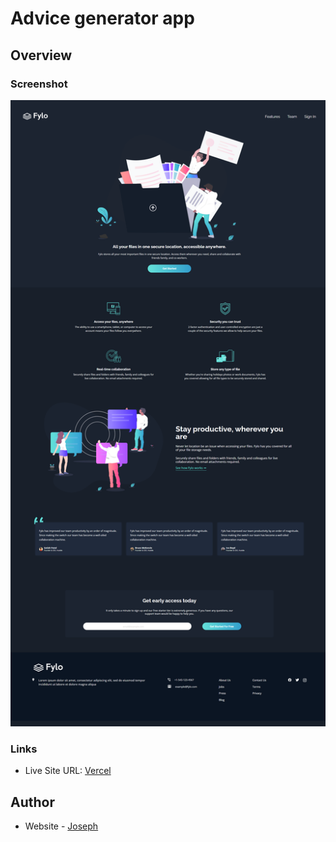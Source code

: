 # Advice generator app

## Overview

### Screenshot

![Fylo landing page with dark theme and features grid desktop screenshot](public/screenshot.png)

### Links

- Live Site URL: [Vercel](https://fylo-dark-theme-landing-page-josr13.vercel.app/)

## Author

- Website - [Joseph](https://josr13.github.io)
